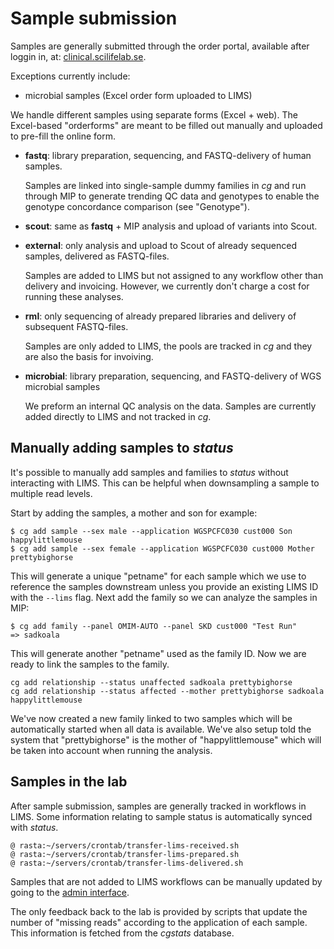 # Sample submission

Samples are generally submitted through the order portal, available after loggin in, at: [clinical.scilifelab.se][portal].

Exceptions currently include:

- microbial samples (Excel order form uploaded to LIMS)

We handle different samples using separate forms (Excel + web). The Excel-based "orderforms" are meant to be filled out manually and uploaded to pre-fill the online form.

- **fastq**: library preparation, sequencing, and FASTQ-delivery of human samples.

    Samples are linked into single-sample dummy families in _cg_ and run through MIP to generate trending QC data and genotypes to enable the genotype concordance comparison (see "Genotype").

- **scout**: same as **fastq** + MIP analysis and upload of variants into Scout.

- **external**: only analysis and upload to Scout of already sequenced samples, delivered as FASTQ-files.

    Samples are added to LIMS but not assigned to any workflow other than delivery and invoicing. However, we currently don't charge a cost for running these analyses.

- **rml**: only sequencing of already prepared libraries and delivery of subsequent FASTQ-files.

    Samples are only added to LIMS, the pools are tracked in _cg_ and they are also the basis for invoiving.

- **microbial**: library preparation, sequencing, and FASTQ-delivery of WGS microbial samples

    We preform an internal QC analysis on the data. Samples are currently added directly to LIMS and not tracked in _cg_.

## Manually adding samples to _status_

It's possible to manually add samples and families to _status_ without interacting with LIMS. This can be helpful when downsampling a sample to multiple read levels.

Start by adding the samples, a mother and son for example:

    $ cg add sample --sex male --application WGSPCFC030 cust000 Son
    happylittlemouse
    $ cg add sample --sex female --application WGSPCFC030 cust000 Mother
    prettybighorse

This will generate a unique "petname" for each sample which we use to reference the samples downstream unless you provide an existing LIMS ID with the `--lims` flag. Next add the family so we can analyze the samples in MIP:

    $ cg add family --panel OMIM-AUTO --panel SKD cust000 "Test Run"
    => sadkoala

This will generate another "petname" used as the family ID. Now we are ready to link the samples to the family.

    cg add relationship --status unaffected sadkoala prettybighorse
    cg add relationship --status affected --mother prettybighorse sadkoala happylittlemouse

We've now created a new family linked to two samples which will be automatically started when all data is available. We've also setup told the system that "prettybighorse" is the mother of "happylittlemouse" which will be taken into account when running the analysis.

## Samples in the lab

After sample submission, samples are generally tracked in workflows in LIMS. Some information relating to sample status is automatically synced with _status_.

    @ rasta:~/servers/crontab/transfer-lims-received.sh
    @ rasta:~/servers/crontab/transfer-lims-prepared.sh
    @ rasta:~/servers/crontab/transfer-lims-delivered.sh

Samples that are not added to LIMS workflows can be manually updated by going to the [admin interface][clinical-api].

The only feedback back to the lab is provided by scripts that update the number of "missing reads" according to the application of each sample. This information is fetched from the _cgstats_ database.

[portal]: https://clinical.scilifelab.se/
[clinical-api]: https://clinical-api.scilifelab.se/admin/
